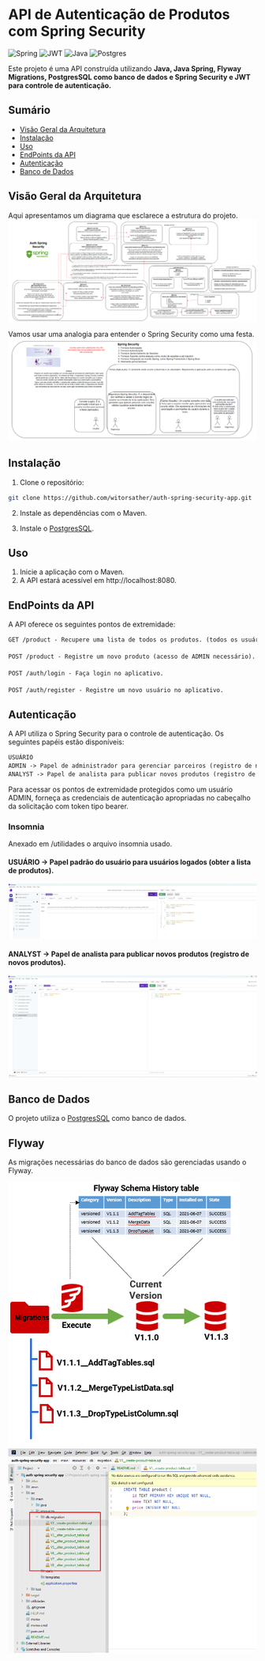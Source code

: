 # API de Autenticação de Produtos com Spring Security

![Spring](https://img.shields.io/badge/spring_security-%236DB33F.svg?style=for-the-badge&logo=spring&logoColor=white)
![JWT](https://img.shields.io/badge/JWT-black?style=for-the-badge&logo=JSON%20web%20tokens)
![Java](https://img.shields.io/badge/java-%23ED8B00.svg?style=for-the-badge&logo=openjdk&logoColor=white)
![Postgres](https://img.shields.io/badge/postgres-%23316192.svg?style=for-the-badge&logo=postgresql&logoColor=white)

Este projeto é uma API construída utilizando **Java, Java Spring, Flyway Migrations, PostgresSQL como banco de dados e Spring Security e JWT para controle de autenticação.**


## Sumário

- [Visão Geral da Arquitetura](#visão-geral-da-arquitetura)
- [Instalação](#instalação)
- [Uso](#uso)
- [EndPoints da API](#endpoints-da-api)
- [Autenticação](#autenticação)
- [Banco de Dados](#banco-de-dados)

## Visão Geral da Arquitetura
 Aqui apresentamos um diagrama que esclarece a estrutura do projeto.
![arquitetura](utilidades/diagramas/diagrama-projeto.png)

Vamos usar uma analogia para entender o Spring Security como uma festa.
![analogia](utilidades/diagramas/diagrama-spring-security-festa.png)

## Instalação

1. Clone o repositório:

```bash
git clone https://github.com/witorsather/auth-spring-security-app.git
```

2. Instale as dependências com o Maven.

3. Instale o [PostgresSQL](https://www.postgresql.org/).

## Uso

1. Inicie a aplicação com o Maven.
2. A API estará acessível em http://localhost:8080.

## EndPoints da API
A API oferece os seguintes pontos de extremidade:

```markdown
GET /product - Recupere uma lista de todos os produtos. (todos os usuários autenticados)

POST /product - Registre um novo produto (acesso de ADMIN necessário).

POST /auth/login - Faça login no aplicativo.

POST /auth/register - Registre um novo usuário no aplicativo.
```

## Autenticação
A API utiliza o Spring Security para o controle de autenticação. Os seguintes papéis estão disponíveis:

```markdown
USUÁRIO 
ADMIN -> Papel de administrador para gerenciar parceiros (registro de novos parceiros).
ANALYST -> Papel de analista para publicar novos produtos (registro de novos produtos).
 ```
Para acessar os pontos de extremidade protegidos como um usuário ADMIN, forneça as credenciais de autenticação apropriadas no cabeçalho da solicitação com token tipo bearer.

### Insomnia
Anexado em /utilidades o arquivo insomnia usado.

#### USUÁRIO -> Papel padrão do usuário para usuários logados (obter a lista de produtos).
![USUÁRIO](utilidades/insomnia/product-get-role-user.png)

#### ANALYST -> Papel de analista para publicar novos produtos (registro de novos produtos).
![ANALYST](utilidades/insomnia/product-post-role-analyst.png)

## Banco de Dados
O projeto utiliza o [PostgresSQL](https://www.postgresql.org/) como banco de dados.

## Flyway
As migrações necessárias do banco de dados são gerenciadas usando o Flyway.

![Flyway_Diagrama](utilidades/diagramas/flyway-diagram.png)
![Flyway_Estrutura](utilidades/diagramas/flyway-estrutura.png)


